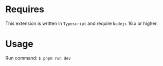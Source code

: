 # Requires

This extension is written in `Typescript` and require `Nodejs` 16.x or higher.

# Usage

Run command:
```$ pnpm run dev```
